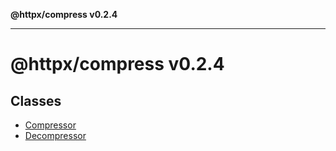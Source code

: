 **@httpx/compress v0.2.4**

***

# @httpx/compress v0.2.4

## Classes

- [Compressor](classes/Compressor.md)
- [Decompressor](classes/Decompressor.md)
